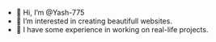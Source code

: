 - 👋 Hi, I’m @Yash-775
- 👀 I’m interested in creating beautifull websites.
- 🌱 I have some experience in working on real-life projects.

<!---
Yash-775/Yash-775 is a ✨ special ✨ repository because its `README.md` (this file) appears on your GitHub profile.
You can click the Preview link to take a look at your changes.
--->

